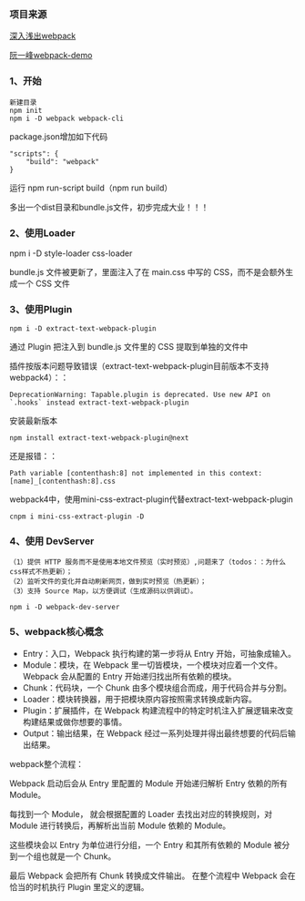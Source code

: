 ### 项目来源

[深入浅出webpack](https://webpack.wuhaolin.cn/)

[阮一峰webpack-demo](https://github.com/ruanyf/webpack-demos)

### 1、开始

    新建目录 
    npm init
    npm i -D webpack webpack-cli

package.json增加如下代码

    "scripts": {
        "build": "webpack"
    }

运行 npm run-script build（npm run build）

多出一个dist目录和bundle.js文件，初步完成大业！！！

### 2、使用Loader

npm i -D style-loader css-loader

bundle.js 文件被更新了，里面注入了在 main.css 中写的 CSS，而不是会额外生成一个 CSS 文件


### 3、使用Plugin

    npm i -D extract-text-webpack-plugin

通过 Plugin 把注入到 bundle.js 文件里的 CSS 提取到单独的文件中


插件按版本问题导致错误（extract-text-webpack-plugin目前版本不支持webpack4）：：
    
    DeprecationWarning: Tapable.plugin is deprecated. Use new API on `.hooks` instead extract-text-webpack-plugin

安装最新版本

    npm install extract-text-webpack-plugin@next

还是报错：：

    Path variable [contenthash:8] not implemented in this context: [name]_[contenthash:8].css

webpack4中，使用mini-css-extract-plugin代替extract-text-webpack-plugin

    cnpm i mini-css-extract-plugin -D

### 4、使用 DevServer

    （1）提供 HTTP 服务而不是使用本地文件预览（实时预览）,问题来了（todos：：为什么css样式不热更新）；
    （2）监听文件的变化并自动刷新网页，做到实时预览（热更新）；
    （3）支持 Source Map，以方便调试（生成源码以供调试）。

    npm i -D webpack-dev-server

### 5、webpack核心概念

- Entry：入口，Webpack 执行构建的第一步将从 Entry 开始，可抽象成输入。
- Module：模块，在 Webpack 里一切皆模块，一个模块对应着一个文件。Webpack 会从配置的 Entry 开始递归找出所有依赖的模块。
- Chunk：代码块，一个 Chunk 由多个模块组合而成，用于代码合并与分割。
- Loader：模块转换器，用于把模块原内容按照需求转换成新内容。
- Plugin：扩展插件，在 Webpack 构建流程中的特定时机注入扩展逻辑来改变构建结果或做你想要的事情。
- Output：输出结果，在 Webpack 经过一系列处理并得出最终想要的代码后输出结果。

webpack整个流程：

Webpack 启动后会从 Entry 里配置的 Module 开始递归解析 Entry 依赖的所有 Module。 

每找到一个 Module， 就会根据配置的 Loader 去找出对应的转换规则，对 Module 进行转换后，再解析出当前 Module 依赖的 Module。 

这些模块会以 Entry 为单位进行分组，一个 Entry 和其所有依赖的 Module 被分到一个组也就是一个 Chunk。

最后 Webpack 会把所有 Chunk 转换成文件输出。 在整个流程中 Webpack 会在恰当的时机执行 Plugin 里定义的逻辑。
